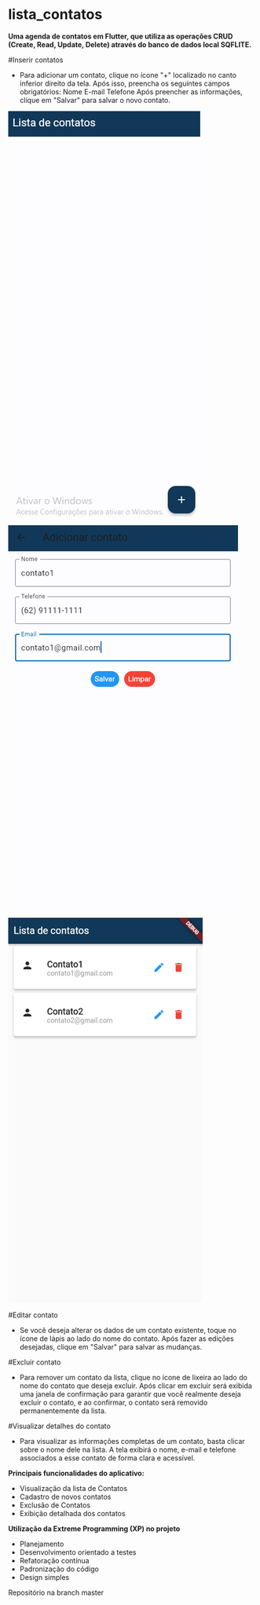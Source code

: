 # lista_contatos
**Uma agenda de contatos em Flutter, que utiliza as operações CRUD (Create, Read, Update, Delete) através do banco de dados local SQFLITE.**

#Inserir contatos
 - Para adicionar um contato, clique no ícone "+" localizado no canto inferior direito da tela. Após isso, preencha os seguintes campos obrigatórios:
Nome
E-mail
Telefone
Após preencher as informações, clique em "Salvar" para salvar o novo contato.

![Tela inicial sem contatos adicionados](https://github.com/theusnevess/lista_contatos/blob/main/tela_inicial.PNG)

![Tela de inserir contatos/editar contatos](https://github.com/theusnevess/lista_contatos/blob/main/tela%20adiciona%20contato.PNG)

![Tela inicial com contatos adicionados](https://github.com/theusnevess/lista_contatos/blob/main/contatos_lista.PNG)

#Editar contato
 - Se você deseja alterar os dados de um contato existente, toque no ícone de lápis ao lado do nome do contato. Após fazer as edições desejadas, clique em "Salvar" para salvar as mudanças.

#Excluir contato
 - Para remover um contato da lista, clique no ícone de lixeira ao lado do nome do contato que deseja excluir. Após clicar em excluir será exibida uma janela de confirmação para garantir que você realmente deseja excluir o contato, e ao confirmar, o contato será removido permanentemente da lista.

#Visualizar detalhes do contato
 - Para visualizar as informações completas de um contato, basta clicar sobre o nome dele na lista. A tela exibirá o nome, e-mail e telefone associados a esse contato de forma clara e acessível.


**Principais funcionalidades do aplicativo:**
 - Visualização da lista de Contatos
 - Cadastro de novos contatos
 - Exclusão de Contatos
 - Exibição detalhada dos contatos

**Utilização da Extreme Programming (XP) no projeto**
- Planejamento
- Desenvolvimento orientado a testes
- Refatoração contínua
- Padronização do código
- Design simples


Repositório na branch master


